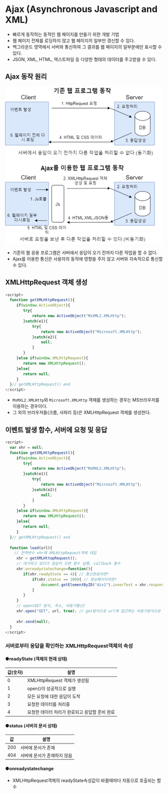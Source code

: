 # Ajax (Asynchronous Javascript and XML)
- 빠르게 동작하는 동적인 웹 페이지를 만들기 위한 개발 기법
- 웹 페이지 전체를 로딩하지 않고 웹 페이지의 일부만 갱신할 수 있다.
- 백그라운드 영역에서 서버와 통신하여 그 결과를 웹 페이지의 일부분에만 표시할 수 있다.
- JSON, XML, HTML, 텍스트파일 등 다양한 형태의 데이터를 주고받을 수 있다.

## Ajax 동작 원리

![Ajax1](./JS_image/Ajax01.png)

- 기존의 웹 응용 프로그램은 서버에서 응답이 오기 전까지 다른 작업을 할 수 없다.
- Ajax를 이용한 통신은 사용자의 동작에 영향을 주지 않고 서버와 지속적으로 통신할 수 있다.

## XMLHttpRequest  객체 생성

```javascript
<script>
  function getXMLHttpRequest(){
     if(window.ActiveObject){
        try{
            return new ActiveObject("MsXML2.XMLHttp");
        }catch(e1){
            try{
                return new ActiveObject("Microsoft.XMLHttp");
            }catch(e2){
                null;
            }
        }
     }else if(window.XMLHttpRequest){
        return new XMLHttpRequest();
     }else{
        return null;
     }
  }// getXMLHttpRequest() end
</script>
```

- `MsMXL2.XMLHttp`와 `Microsoft.XMLHttp` 객체를 생성하는 경우는 MS브라우저를 이용하는 경우이다.
- 그 외의 브라우저들(크롬, 사파리 등)은 XMLHttpRequest 객체를 생성한다.


## 이벤트 발생 함수, 서버에 요청 및 응답
```javascript
<script>
  var xhr = null;
  function getXMLHttpRequest(){
     if(window.ActiveObject){
        try{
            return new ActiveObject("MsMXL2.XMLHttp");
        }catch(e1){
            try{
                return new ActiveObject("Microsoft.XMLHttp");
            }catch(e2){
                null;
            }
        }
     }else if(window.XMLHttpRequest){
        return new XMLHttpRequest();
     }else{
        return null;
     }
  }// getXMLHttpRequest() end
  
  function load(url){
    // 전역변수 xhr에 XMLHttpRequest객체 대입
     xhr = getXMLHttopRequest();
     // 대기하고 있다가 응답이 오면 함수 실행, callback 함수
     xhr.onreadystatechange=function(){
        if(xhr.readyState == 4){ // 통신완료라면?
            if(xhr.status == 200){ // 정상페이지라면?
                document.getElementByID("div1").innerText = xhr.responseText; // 아이디가 div1 태그에 innerText값으로 응답을 출력한다.
            }
        }
     }
     // open(GET 방식, 주소, 비동기통신)
     xhr.open("GET", url, true); // get방식으로 url에 접근하는 비동기방식으로 통신, false면 동기식으로 요청함.
     
     xhr.send(null);
  }
</script>
```

### 서버로부터 응답을 확인하는 XMLHttpRequest객체의 속성
#### ●readyState (객체의 현재 상태)
|값(숫자)|설명|
|---|---|
|0|XMLHttpRequest 객체가 생성됨|
|1|open()이 성공적으로 실행|
|2|모든 요청에 대한 응답이 도착|
|3|요청한 데이터를 처리중|
|4|요청한 데이터 처리가 완료되고 응답할 준비 완료|

#### ●status (서버의 문서 상태)
|값|설명|
|--|----|
|200|서버에 문서가 존재|
|404|서버에 문서가 존재하지 않음|

#### ●onreadystatechange
- XMLHttpRequest객체의 readyState속성값이 바뀔때마다 자동으로 호출되는 함수


